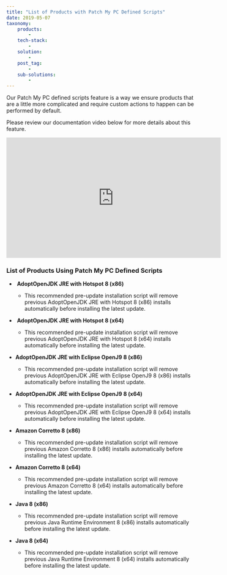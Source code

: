 ```yaml
---
title: "List of Products with Patch My PC Defined Scripts"
date: 2019-05-07
taxonomy:
    products:
        - 
    tech-stack:
        - 
    solution:
        - 
    post_tag:
        - 
    sub-solutions:
        - 
---
```


Our Patch My PC defined scripts feature is a way we ensure products that are a little more complicated and require custom actions to happen can be performed by default.

Please review our documentation video below for more details about this feature.

<iframe src="https://www.youtube.com/embed/F-JyWsOqjSY" width="560" height="315" frameborder="0" allowfullscreen="allowfullscreen" data-cookieconsent="ignore"></iframe>

### List of Products Using Patch My PC Defined Scripts

-  **AdoptOpenJDK JRE with Hotspot 8 (x86)**
    - This recommended pre-update installation script will remove previous AdoptOpenJDK JRE with Hotspot 8 (x86) installs automatically before installing the latest update.

-  **AdoptOpenJDK JRE with Hotspot 8 (x64)**
    - This recommended pre-update installation script will remove previous AdoptOpenJDK JRE with Hotspot 8 (x64) installs automatically before installing the latest update.

- **AdoptOpenJDK JRE with Eclipse OpenJ9 8 (x86)**
    - This recommended pre-update installation script will remove previous AdoptOpenJDK JRE with Eclipse OpenJ9 8 (x86) installs automatically before installing the latest update.

- **AdoptOpenJDK JRE with Eclipse OpenJ9 8 (x64)**
    - This recommended pre-update installation script will remove previous AdoptOpenJDK JRE with Eclipse OpenJ9 8 (x64) installs automatically before installing the latest update.

- **Amazon Corretto 8 (x86)**
    - This recommended pre-update installation script will remove previous Amazon Corretto 8 (x86) installs automatically before installing the latest update.

- **Amazon Corretto 8 (x64)**
    - This recommended pre-update installation script will remove previous Amazon Corretto 8 (x64) installs automatically before installing the latest update.

- **Java 8 (x86)**
    - This recommended pre-update installation script will remove previous Java Runtime Environment 8 (x86) installs automatically before installing the latest update.

- **Java 8 (x64)**
    - This recommended pre-update installation script will remove previous Java Runtime Environment 8 (x64) installs automatically before installing the latest update.
